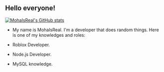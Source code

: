 ## Hello everyone!

[![MohaIsReal's GitHub stats](https://github-readme-stats.vercel.app/api?username=mohaisrealrblx)](https://github.com/anuraghazra/github-readme-stats)

* My name is MohaIsReal. I'm a developer that does random things. Here is one of my knowledges and roles:

* Roblox Developer.
* Node.js Developer.
* MySQL knowledge.
